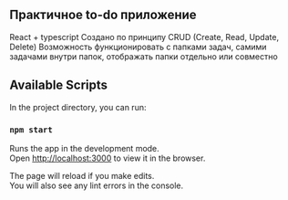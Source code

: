 ## Практичное to-do приложение

React + typescript
Создано по принципу CRUD (Create, Read, Update, Delete)
Возможность функционировать с папками задач, самими задачами внутри папок, отображать папки отдельно или совместно

## Available Scripts

In the project directory, you can run:

### `npm start`

Runs the app in the development mode.\
Open [http://localhost:3000](http://localhost:3000) to view it in the browser.

The page will reload if you make edits.\
You will also see any lint errors in the console.
